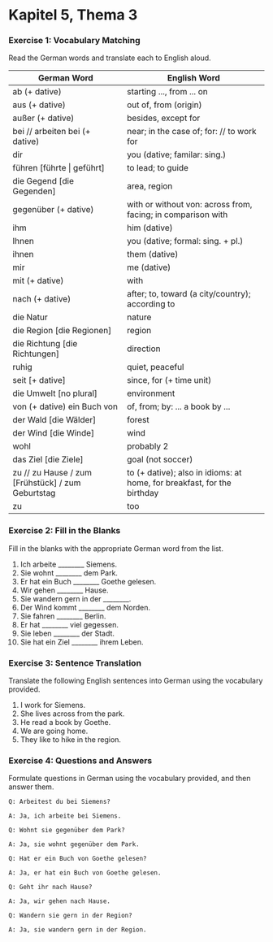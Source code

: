 # Kapitel 5, Thema 3

### Exercise 1: Vocabulary Matching

Read the German words and translate each to English aloud.

| German Word                                        | English Word                                                            |
| -------------------------------------------------- | ----------------------------------------------------------------------- |
| ab (+ dative)                                      | starting ..., from ... on                                               |
| aus (+ dative)                                     | out of, from (origin)                                                   |
| außer (+ dative)                                   | besides, except for                                                     |
| bei // arbeiten bei (+ dative)                     | near; in the case of; for: // to work for                               |
| dir                                                | you (dative; familar: sing.)                                            |
| führen \[führte \| geführt]                        | to lead; to guide                                                       |
| die Gegend \[die Gegenden]                         | area, region                                                            |
| gegenüber (+ dative)                               | with or without von: across from, facing; in comparison with            |
| ihm                                                | him (dative)                                                            |
| Ihnen                                              | you (dative; formal: sing. + pl.)                                       |
| ihnen                                              | them (dative)                                                           |
| mir                                                | me (dative)                                                             |
| mit (+ dative)                                     | with                                                                    |
| nach (+ dative)                                    | after; to, toward (a city/country); according to                        |
| die Natur                                          | nature                                                                  |
| die Region \[die Regionen]                         | region                                                                  |
| die Richtung \[die Richtungen]                     | direction                                                               |
| ruhig                                              | quiet, peaceful                                                         |
| seit \[+ dative]                                   | since, for (+ time unit)                                                |
| die Umwelt \[no plural]                            | environment                                                             |
| von (+ dative) ein Buch von                        | of, from; by: ... a book by ...                                         |
| der Wald \[die Wälder]                             | forest                                                                  |
| der Wind \[die Winde]                              | wind                                                                    |
| wohl                                               | probably 2                                                              |
| das Ziel \[die Ziele]                              | goal (not soccer)                                                       |
| zu // zu Hause / zum \[Frühstück] / zum Geburtstag | to (+ dative); also in idioms: at home, for breakfast, for the birthday |
| zu                                                 | too                                                                     |

### Exercise 2: Fill in the Blanks

Fill in the blanks with the appropriate German word from the list.

1. Ich arbeite \_\_\_\_\_\_\_\_ Siemens.
2. Sie wohnt \_\_\_\_\_\_\_\_ dem Park.
3. Er hat ein Buch \_\_\_\_\_\_\_\_ Goethe gelesen.
4. Wir gehen \_\_\_\_\_\_\_\_ Hause.
5. Sie wandern gern in der \_\_\_\_\_\_\_\_.
6. Der Wind kommt \_\_\_\_\_\_\_\_ dem Norden.
7. Sie fahren \_\_\_\_\_\_\_\_ Berlin.
8. Er hat \_\_\_\_\_\_\_\_ viel gegessen.
9. Sie leben \_\_\_\_\_\_\_\_ der Stadt.
10. Sie hat ein Ziel \_\_\_\_\_\_\_\_ ihrem Leben.

### Exercise 3: Sentence Translation

Translate the following English sentences into German using the vocabulary provided.

1. I work for Siemens.
2. She lives across from the park.
3. He read a book by Goethe.
4. We are going home.
5. They like to hike in the region.

### Exercise 4: Questions and Answers

Formulate questions in German using the vocabulary provided, and then answer them.

`Q: Arbeitest du bei Siemens?`&#x20;

`A: Ja, ich arbeite bei Siemens.`

`Q: Wohnt sie gegenüber dem Park?`&#x20;

`A: Ja, sie wohnt gegenüber dem Park.`

`Q: Hat er ein Buch von Goethe gelesen?`&#x20;

`A: Ja, er hat ein Buch von Goethe gelesen.`

`Q: Geht ihr nach Hause?`&#x20;

`A: Ja, wir gehen nach Hause.`

`Q: Wandern sie gern in der Region?`&#x20;

`A: Ja, sie wandern gern in der Region.`
